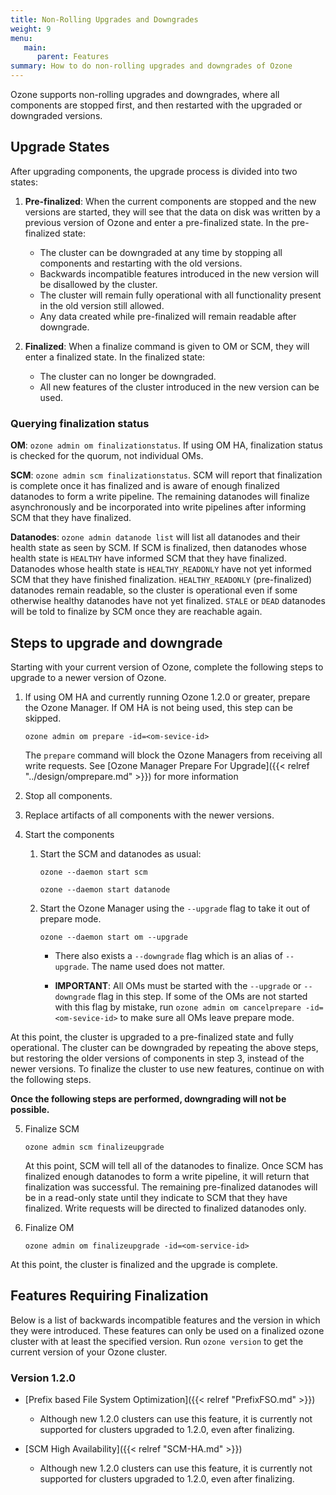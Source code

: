 ```yaml
---
title: Non-Rolling Upgrades and Downgrades
weight: 9
menu:
   main:
      parent: Features
summary: How to do non-rolling upgrades and downgrades of Ozone
---
```

<!--
  Licensed under the Apache License, Version 2.0 (the "License");
  you may not use this file except in compliance with the License.
  You may obtain a copy of the License at

   http://www.apache.org/licenses/LICENSE-2.0

  Unless required by applicable law or agreed to in writing, software
  distributed under the License is distributed on an "AS IS" BASIS,
  WITHOUT WARRANTIES OR CONDITIONS OF ANY KIND, either express or implied.
  See the License for the specific language governing permissions and
  limitations under the License. See accompanying LICENSE file.
-->

Ozone supports non-rolling upgrades and downgrades, where all components are stopped first, and then restarted with the upgraded or downgraded versions.

## Upgrade States

After upgrading components, the upgrade process is divided into two states:

1. **Pre-finalized**: When the current components are stopped and the new versions are started, they will see that the data on disk was written by a previous version of Ozone and enter a pre-finalized state. In the pre-finalized state:
    - The cluster can be downgraded at any time by stopping all components and restarting with the old versions.
    - Backwards incompatible features introduced in the new version will be disallowed by the cluster.
    - The cluster will remain fully operational with all functionality present in the old version still allowed.
    - Any data created while pre-finalized will remain readable after downgrade.

2. **Finalized**: When a finalize command is given to OM or SCM, they will enter a finalized state.  In the finalized state:
    - The cluster can no longer be downgraded.
    - All new features of the cluster introduced in the new version can be used.

### Querying finalization status

**OM**: `ozone admin om finalizationstatus`. If using OM HA, finalization status is checked for the quorum, not individual OMs.

**SCM**: `ozone admin scm finalizationstatus`. SCM will report that finalization is complete once it has finalized and is aware of enough finalized datanodes to form a write pipeline. The remaining datanodes will finalize asynchronously and be incorporated into write pipelines after informing SCM that they have finalized.

**Datanodes**: `ozone admin datanode list` will list all datanodes and their health state as seen by SCM. If SCM is finalized, then datanodes whose health state is `HEALTHY` have informed SCM that they have finalized. Datanodes whose health state is `HEALTHY_READONLY` have not yet informed SCM that they have finished finalization. `HEALTHY_READONLY` (pre-finalized) datanodes remain readable, so the cluster is operational even if some otherwise healthy datanodes have not yet finalized. `STALE` or `DEAD` datanodes will be told to finalize by SCM once they are reachable again.


## Steps to upgrade and downgrade

Starting with your current version of Ozone, complete the following steps to upgrade to a newer version of Ozone.

1. If using OM HA and currently running Ozone 1.2.0 or greater, prepare the Ozone Manager. If OM HA is not being used, this step can be skipped.
    ```
    ozone admin om prepare -id=<om-sevice-id>
    ```
    The `prepare` command will block the Ozone Managers from receiving all write requests. See [Ozone Manager Prepare For Upgrade]({{< relref "../design/omprepare.md" >}}) for more information

2.  Stop all components.

3. Replace artifacts of all components with the newer versions.

4. Start the components
    1. Start the SCM and datanodes as usual:
        ```
        ozone --daemon start scm
        ```
        ```
        ozone --daemon start datanode
        ```

    2. Start the Ozone Manager using the `--upgrade` flag to take it out of prepare mode.
        ```
        ozone --daemon start om --upgrade
        ```
        - There also exists a `--downgrade` flag which is an alias of `--upgrade`. The name used does not matter.

        - **IMPORTANT**: All OMs must be started with the `--upgrade`  or `--downgrade` flag in this step. If some of the OMs are not started with this flag by mistake, run `ozone admin om cancelprepare -id=<om-sevice-id>` to make sure all OMs leave prepare mode.

At this point, the cluster is upgraded to a pre-finalized state and fully operational. The cluster can be downgraded by repeating the above steps, but restoring the older versions of components in step 3, instead of the newer versions. To finalize the cluster to use new features, continue on with the following steps.

**Once the following steps are performed, downgrading will not be possible.**

5. Finalize SCM
    ``` 
    ozone admin scm finalizeupgrade
    ```
    At this point, SCM will tell all of the datanodes to finalize. Once SCM has finalized enough datanodes to form a write pipeline, it will return that finalization was successful. The remaining pre-finalized datanodes will be in a read-only state until they indicate to SCM that they have finalized. Write requests will be directed to finalized datanodes only.

6. Finalize OM
    ```
    ozone admin om finalizeupgrade -id=<om-service-id>
    ```

At this point, the cluster is finalized and the upgrade is complete.

## Features Requiring Finalization

Below is a list of backwards incompatible features and the version in which they were introduced. These features can only be used on a finalized ozone cluster with at least the specified version. Run `ozone version` to get the current version of your Ozone cluster.

### Version 1.2.0

- [Prefix based File System Optimization]({{< relref "PrefixFSO.md" >}}) 
    - Although new 1.2.0 clusters can use this feature, it is currently not supported for clusters upgraded to 1.2.0, even after finalizing.

- [SCM High Availability]({{< relref "SCM-HA.md" >}})
    - Although new 1.2.0 clusters can use this feature, it is currently not supported for clusters upgraded to 1.2.0, even after finalizing.


